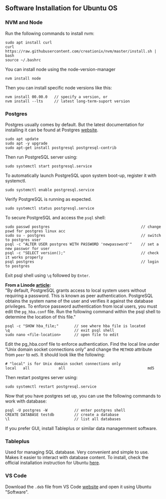 ## Software Installation for Ubuntu OS

### NVM and Node
Run the following commands to install nvm:
```
sudo apt install curl 
curl https://raw.githubusercontent.com/creationix/nvm/master/install.sh | bash 
source ~/.bashrc
```
You can install node using the node-version-manager
```
nvm install node 
```
Then you can install specific node versions like this:
```
nvm install 00.00.0   // specify a version, or
nvm install --lts     // latest long-term-suport version
```

### Postgres
Postgres usually comes by default. But the latest documentation for installing it can be found at Postgres [website](https://www.postgresql.org/download/linux/ubuntu/).

```
sudo apt update
sudo apt -y upgrade
sudo apt-get install postgresql postgresql-contrib
```
Then run PostgreSQL server using:
```
sudo systemctl start postgresql.service
```
To automatically launch PostgreSQL upon system boot-up, register it with systemctl.
```
sudo systemctl enable postgresql.service
```
Verify PostgreSQL is running as expected.
```
sudo systemctl status postgresql.service
```
To secure PostgreSQL and access the `psql` shell:
```
sudo passwd postgres                                         // change pswd for postgres linux acc
sudo su - postgres                                           // switch to postgres user
psql -c "ALTER USER postgres WITH PASSWORD 'newpassword'"    // set a new passwor for user
psql -c "SELECT version();"                                  // check it works properly
psql postgres                                                // login to postgres
```
Exit psql shell using `\q` followed by `Enter`.

**From a Linode [article](https://www.linode.com/docs/guides/how-to-install-use-postgresql-ubuntu-20-04/):**  
"By default, PostgreSQL grants access to local system users without requiring a password. This is known as peer authentication. PostgreSQL obtains the system name of the user and verifies it against the database privileges. To enforce password authentication from local users, you must edit the `pg_hba.conf` file. Run the following command within the psql shell to determine the location of this file."
```
psql -c "SHOW hba_file;"       // see where hba file is located
\q                             // exit psql shell
sudo nano <file-location>      // open file to edit
```
Edit the pg_hba.conf file to enforce authentication. Find the local line under “Unix domain socket connections only” and change the `METHOD` attribute from `peer` to `md5`.
It should look like the following:
```
# "local" is for Unix domain socket connections only
local   all             all                                     md5
```
Then restart postgres server using:
```
sudo systemctl restart postgresql.service
```
Now that you have postgres set up, you can use the following commands to work with database:
```
psql -U postgres -W            // enter postgres shell
CREATE DATABASE testdb         // create a database 
\l                             // list all databases
```
If you prefer GUI, install Tableplus or similar data managemment software.

### Tableplus
Used for managing SQL database. Very convenient and simple to use. Makes it easier to interact with database content. To install, check the official installation instruction for Ubuntu [here](https://tableplus.com/blog/2019/10/tableplus-linux-installation.html).


### VS Code
Download the `.deb` file from VS Code [website](https://code.visualstudio.com/Download) and open it using Ubuntu "Software".

